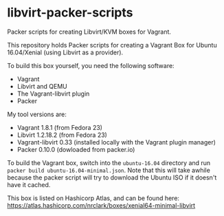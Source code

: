 # libvirt-packer-scripts
Packer scripts for creating Libvirt/KVM boxes for Vagrant.

This repository holds Packer scripts for creating a Vagrant Box for
Ubuntu 16.04/Xenial (using Libvirt as a provider).

To build this box yourself, you need the following software:
- Vagrant
- Libvirt and QEMU
- The Vagrant-libvirt plugin
- Packer

My tool versions are:
- Vagrant 1.8.1 (from Fedora 23)
- Libvirt 1.2.18.2 (from Fedora 23)
- Vagrant-libvirt 0.33 (installed locally with the Vagrant plugin manager)
- Packer 0.10.0 (dowloaded from packer.io)

To build the Vagrant box, switch into the `ubuntu-16.04` directory and run 
`packer build ubuntu-16.04-minimal.json`. Note that this will take awhile because
the packer script will try to download the Ubuntu ISO if it doesn't have it cached.

This box is listed on Hashicorp Atlas, and can be found here:
https://atlas.hashicorp.com/nrclark/boxes/xenial64-minimal-libvirt

